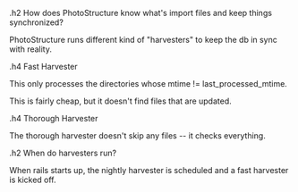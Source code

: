 .h2 How does PhotoStructure know what's import files and keep things synchronized?

PhotoStructure runs different kind of "harvesters" to keep the db in sync with reality.

.h4 Fast Harvester

This only processes the directories whose mtime != last_processed_mtime.

This is fairly cheap, but it doesn't find files that are updated.

.h4 Thorough Harvester

The thorough harvester doesn't skip any files -- it checks everything.

.h2 When do harvesters run?

When rails starts up, the nightly harvester is scheduled and a fast harvester is kicked off.

